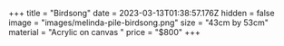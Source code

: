 +++
title = "Birdsong"
date = 2023-03-13T01:38:57.176Z
hidden = false
image = "images/melinda-pile-birdsong.png"
size = "43cm by 53cm"
material = "Acrylic on canvas "
price = "$800"
+++
